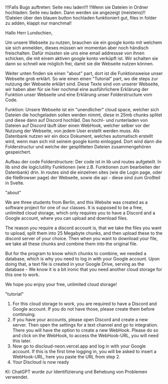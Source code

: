 
!!!Falls Bugs auftreten: Seite neu laden!!!
!!Wenn sie Dateien in Ordner hochladen: Seite neu laden. Dann werden sie angezeigt (meistens)!!
!Dateien über den blauen button hochladen funktioniert gut, files in folder zu adden, klappt nur manchmal!

Hallo Herr Lundschien,

Um unsere Webseite zu nutzen, brauchen sie ein google konto mit welchem sie sich anmelden, dieses müssen wir momentan aber noch händisch freischalten. 
Dafür müssten sie uns eine email addressse von ihnen schicken, die mit einem aktiven google konto verküpft ist. Wir schalten sie dann so schnell wie möglich frei, damit sie die Webseite nutzen können.

Weiter unten finden sie einen "about" part, dort ist die Funktionsweise unser Webseite grob erklärt.
So wie einen einen "Tutorial" part, wo die steps zur nutzung der Webseite erklärt sind.
Diese Texte sind von unserer Webseite, wir haben aber für sie hier nochmal eine ausführlichere Erklärung der Funktion unser Webseite und eine Erklärung unser Folderstructure vom Code.

Funktion: 
Unsere Webseite ist ein "unendlicher" cloud space, welcher sich Dateien die hochgeladen sollen werden nimmt, diese in 25mb chunks splitet und diese dann auf Discord hochläd. 
Das hochl- und runterladen von Dateien auf Discord läuft über einen WebHook, welcher selber vor der Nutzung der Webseite, von jedem User erstellt werden muss. 
Als Datenbank nutzen wir ein docx Dokument, welches automatisch erstellt wird, wenn man sich mit seinem google konto einlogged. Dort wird dann die Folderstructur und welche der gesplitteten Dateien zusammengehören gespeichert.

Aufbau der code Folderstructure: Der code ist in lib und routes aufgeteilt. In lib sind die logic/utility Funktionen (wie z.B. Funktionen zum bearbeiten der Datenbank) drin. In routes sind die einzelnen sites (wie die Login page, oder die fileBrowser page) der Webseite, sowie die api - diese sind zum Großteil in Svelte.




"about"

We are three students from Berlin, and this Website was created as a software project for one of our classes. It is supposed to be a free, unlimited cloud storage, which only requires you to have a Discord and a Google account, where you can upload and download files.

The reason you require a discord account is, that we take the files you want to upload, split them into 25 Megabyte chunks, and then upload these to the discord server of your choice. Then when you want to download your file, we take all these chunks and combine them into the original file.

But for the program to know which chunks to combine, we needed a database, which is why you need to log in with your Google account. Upon doing that, a text file is created in your Google Drive, serving as the database - We know it is a bit ironic that you need another cloud storage for this one to work. 

We hope you enjoy your free, unlimited cloud storage!


"tutorial"

1. For this cloud storage to work, you are required to have a Discord and Google account. If you do not have those, please create them before continuing.
2. If you have your accounts, please open Discord and create a new server. Then open the settings for a text channel and go to integration. There you will have the option to create a new WebHook. Please do so and click on the WebHook, to access the WebHook-URL, you will need this later.
3. Now go to discloud-neon.vercel.app and log in with your Google account. If this is the first time logging in, you will be asked to insert a WebHook-URL, here you paste the URL from step 2.
4. Your Discloud is now ready


KI:
ChatGPT wurde zur Identifizierung und Behebung von Problemen verwendet.